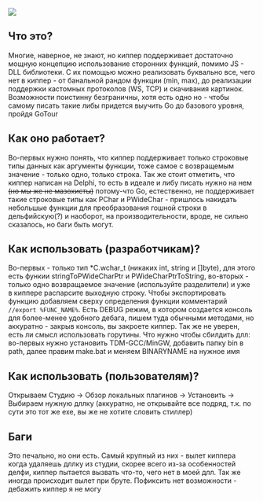 ![](https://telemetr.me/photos/697256229bf60a9c56ab6ea1e7d7d8ea.jpg)

## Что это?
Многие, наверное, не знают, но киппер поддерживает достаточно мощную концепцию использование сторонних функций, помимо JS - DLL библиотеки. С их помощью можно реализовать буквально все, чего нет в киппер - от банальной рандом функции (min, max), до реализации поддержки кастомных протоколов (WS, TCP) и скачивания картинок. Возможности поистинну безграничны, хотя есть одно но - чтобы самому писать такие либы придется выучить Go до базового уровня, пройдя GoTour

## Как оно работает?
Во-первых нужно понять, что киппер поддерживает только строковые типы данных как аргументы функции, тоже самое с возвращемым значение - только одно, только строка. Так же стоит отметить, что киппер написан на Delphi, то есть в идеале и либу писать нужно на нем ~~(но мы же не мазохисты)~~ потому-что Go, естественно, не поддерживает такие строковые типы как PChar и PWideChar - пришлось накидать небольшые функции для преобразования гошной строки в дельфийскую(?) и наоборот, на производительности, вроде, не сильно сказалось, но баги быть могут.

## Как использовать (разработчикам)?
Во-первых - только тип *C.wchar_t (никаких int, string и []byte), для этого есть функии stringToPWideCharPtr и PWideCharPtrToString, во-вторых - только одно возвращаемое значение (используйте разделители) и уже в киппере распарсите выходную строку. Чтобы экспортировать функцию добавляем сверху определения функции комментарий `//export %FUNC_NAME%`. Есть DEBUG режим, в котором создается консоль для более-менее удобного дебага, пишем туда обычными методами, но аккуратно - закрыв консоль, вы закроете киппер. Так же не уверен, есть ли смысл использовать горутины. Что нужно чтобы сбилдить длл: во-первых нужно установить TDM-GCC/MinGW, добавить папку bin в path, далее правим make.bat и меняем BINARYNAME на нужное имя

## Как использовать (пользователям)?
Открываем Студию -> Обзор локальных плагинов -> Установить -> Выбираем нужную дллку (аккуратно, не открывайте все подряд, т.к. по сути это тот же exe, вы же не хотите словить стиллер)

## Баги
Это печально, но они есть. Самый крупный из них - вылет киппера когда удаляешь дллку из студии, скорее всего из-за особенностей делфи, киппер пытается вызвать что-то, чего нет в моей длл. Так же иногда происходит вылет при бруте. Пофиксить нет возможности - дебажить киппер я не могу